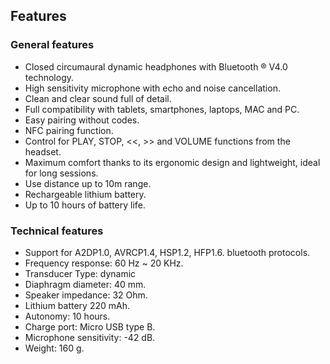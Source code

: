 ## Features

### General features

* Closed circumaural dynamic headphones with Bluetooth ® V4.0 technology. 
* High sensitivity microphone with echo and noise cancellation. 
* Clean and clear sound full of detail. 
* Full compatibility with tablets, smartphones, laptops, MAC and PC. 
* Easy pairing without codes. 
* NFC pairing function. 
* Control for PLAY, STOP, <<, >> and VOLUME functions from the headset. 
* Maximum comfort thanks to its ergonomic design and lightweight, ideal for long sessions. 
* Use distance up to 10m range. 
* Rechargeable lithium battery. 
* Up to 10 hours of battery life.

### Technical features

* Support for A2DP1.0, AVRCP1.4, HSP1.2, HFP1.6. bluetooth protocols.
* Frequency response: 60 Hz ~ 20 KHz.
* Transducer Type: dynamic
* Diaphragm diameter: 40 mm.
* Speaker impedance: 32 Ohm.
* Lithium battery 220 mAh.
* Autonomy: 10 hours.
* Charge port: Micro USB type B.
* Microphone sensitivity: -42 dB.
* Weight: 160 g.
